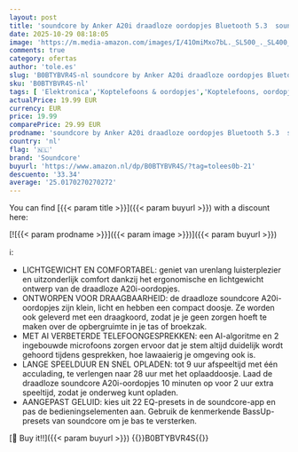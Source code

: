```yaml
---
layout: post
title: 'soundcore by Anker A20i draadloze oordopjes Bluetooth 5.3  soundcore-app  aangepast geluid  28 uur speeltijd  waterdicht  2 microfoons voor bellen met AI  modus voor 1 oordopje  draagbaar ontwerp'
date: 2025-10-29 08:18:05
image: 'https://m.media-amazon.com/images/I/41OmiMxo7bL._SL500_._SL400_.jpg'
comments: true
category: ofertas
author: 'tole.es'
slug: 'B0BTYBVR4S-nl soundcore by Anker A20i draadloze oordopjes Bluetooth 5.3...'
sku: 'B0BTYBVR4S-nl'
tags: [ 'Elektronica','Koptelefoons & oordopjes','Koptelefoons, oordopjes & accessoires','Open-Ear koptelefoon','soundcore','🇳🇱', ]
actualPrice: 19.99 EUR
currency: EUR
price: 19.99
comparePrice: 29.99 EUR
prodname: 'soundcore by Anker A20i draadloze oordopjes Bluetooth 5.3  soundcore-app  aangepast geluid  28 uur speeltijd  waterdicht  2 microfoons voor bellen met AI  modus voor 1 oordopje  draagbaar ontwerp'
country: 'nl'
flag: '🇳🇱'
brand: 'Soundcore'
buyurl: 'https://www.amazon.nl/dp/B0BTYBVR4S/?tag=tolees0b-21'
descuento: '33.34'
average: '25.0170270270272'
---
```


You can find [{{< param title >}}]({{< param buyurl >}}) with a discount here:

[![{{< param prodname >}}]({{< param image >}})]({{< param buyurl >}})

ℹ️:

- LICHTGEWICHT EN COMFORTABEL: geniet van urenlang luisterplezier en uitzonderlijk comfort dankzij het ergonomische en lichtgewicht ontwerp van de draadloze A20i-oordopjes.
- ONTWORPEN VOOR DRAAGBAARHEID: de draadloze soundcore A20i-oordopjes zijn klein, licht en hebben een compact doosje. Ze worden ook geleverd met een draagkoord, zodat je je geen zorgen hoeft te maken over de opbergruimte in je tas of broekzak.
- MET AI VERBETERDE TELEFOONGESPREKKEN: een AI-algoritme en 2 ingebouwde microfoons zorgen ervoor dat je stem altijd duidelijk wordt gehoord tijdens gesprekken, hoe lawaaierig je omgeving ook is.
- LANGE SPEELDUUR EN SNEL OPLADEN: tot 9 uur afspeeltijd met één acculading, te verlengen naar 28 uur met het oplaaddoosje. Laad de draadloze soundcore A20i-oordopjes 10 minuten op voor 2 uur extra speeltijd, zodat je onderweg kunt opladen.
- AANGEPAST GELUID: kies uit 22 EQ-presets in de soundcore-app en pas de bedieningselementen aan. Gebruik de kenmerkende BassUp-presets van soundcore om je bas te versterken.

[🛒 Buy it!!]({{< param buyurl >}})
{{<world>}}B0BTYBVR4S{{</world>}}
